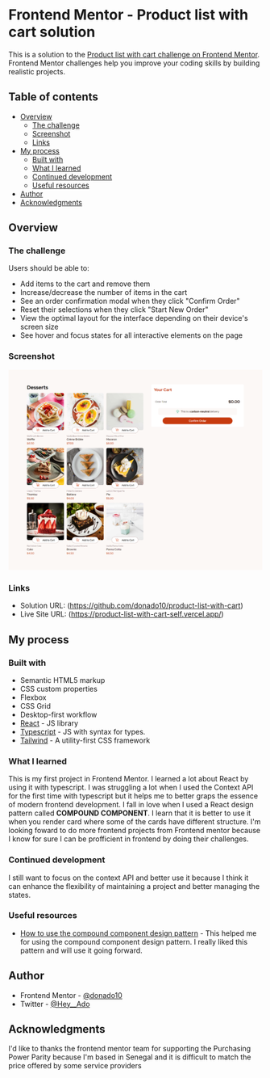 # Frontend Mentor - Product list with cart solution

This is a solution to the [Product list with cart challenge on Frontend Mentor](https://www.frontendmentor.io/challenges/product-list-with-cart-5MmqLVAp_d). Frontend Mentor challenges help you improve your coding skills by building realistic projects.

## Table of contents

- [Overview](#overview)
  - [The challenge](#the-challenge)
  - [Screenshot](#screenshot)
  - [Links](#links)
- [My process](#my-process)
  - [Built with](#built-with)
  - [What I learned](#what-i-learned)
  - [Continued development](#continued-development)
  - [Useful resources](#useful-resources)
- [Author](#author)
- [Acknowledgments](#acknowledgments)

## Overview

### The challenge

Users should be able to:

- Add items to the cart and remove them
- Increase/decrease the number of items in the cart
- See an order confirmation modal when they click "Confirm Order"
- Reset their selections when they click "Start New Order"
- View the optimal layout for the interface depending on their device's screen size
- See hover and focus states for all interactive elements on the page

### Screenshot

![](./images/Capture.png)

### Links

- Solution URL: (https://github.com/donado10/product-list-with-cart)
- Live Site URL: (https://product-list-with-cart-self.vercel.app/)

## My process

### Built with

- Semantic HTML5 markup
- CSS custom properties
- Flexbox
- CSS Grid
- Desktop-first workflow
- [React](https://reactjs.org/) - JS library
- [Typescript](https://www.typescriptlang.org/) - JS with syntax for types.
- [Tailwind](https://tailwindcss.com/) - A utility-first CSS framework

### What I learned

This is my first project in Frontend Mentor. I learned a lot about React by using it with typescript. I was struggling a lot when I used
the Context API for the first time with typescript but it helps me to better graps the essence of modern frontend development. I fall in
love when I used a React design pattern called **COMPOUND COMPONENT**. I learn that it is better to use it when you render card where some of
the cards have different structure. I'm looking foward to do more frontend projects from Frontend mentor because I know for sure I can be
profficient in frontend by doing their challenges.

### Continued development

I still want to focus on the context API and better use it because I think it can enhance the flexibility of maintaining a project and better
managing the states.

### Useful resources

- [How to use the compound component design pattern](https://www.youtube.com/watch?v=vPRdY87_SH0&pp=ygUZY29tcG91bmQgY29tcG9uZW50cyByZWFjdA%3D%3D) - This helped me for using the compound component design pattern. I really liked this pattern and will use it going forward.

## Author

- Frontend Mentor - [@donado10](https://www.frontendmentor.io/profile/donado10)
- Twitter - [@Hey\_\_Ado](https://x.com/Hey__Ado)

## Acknowledgments

I'd like to thanks the frontend mentor team for supporting the Purchasing Power Parity because I'm based in Senegal and it is difficult to match the price offered by
some service providers
